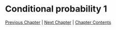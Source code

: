 # Conditional probability 1 <!-- omit in toc -->

[Previous Chapter][prev] | [Next Chapter][next] | [Chapter Contents][index]

[prev]: ./02geometry.md
[next]: ./04hyperbolic.md
[index]: ./index.md